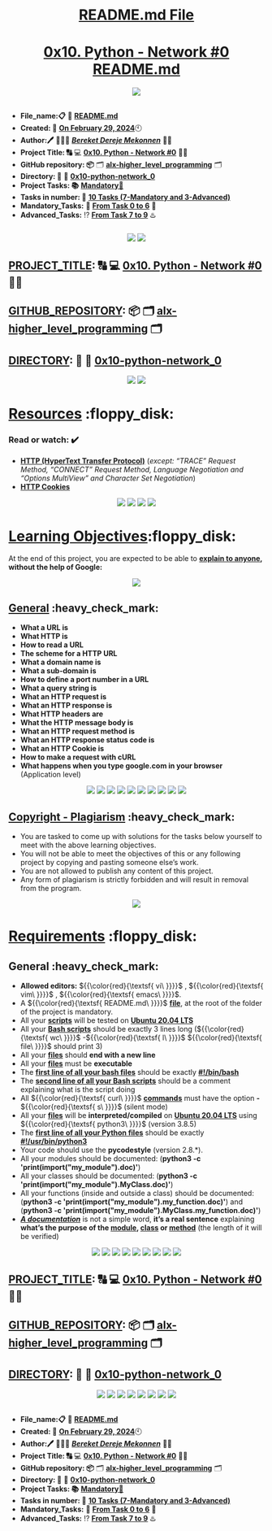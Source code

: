 <H1 align="center", height="1500"> <ins> README.md File </ins> </H1>
<H1 align="center"> <ins> 0x10. Python - Network #0 README.md</ins> </H1>

<p align="center">
  <img src="https://i.ibb.co/g3DRnGH/0x10-Python-Network-0-Alx-logo.png" />
</p>

##

* **File_name:📋** 📖 [**README.md**](https://github.com/BekaHabesha/alx-higher_level_programming/blob/master/0x10-python-network_0/README.md)
* **Created: 📅** <ins>**On February 29, 2024**</ins>🕙
* **Author:🖊️** 👨🏻‍💻 [***Bereket Dereje Mekonnen***](https://intranet.alxswe.com/users/BereketDerejeMekonnen) 🧑‍💻
* **Project Title: 🔠**  💻 [**0x10. Python - Network #0**](https://intranet.alxswe.com/projects/299) 📝🔡
* **GitHub repository: 📦** 🗂 [**alx-higher_level_programming**](https://github.com/BekaHabesha/alx-higher_level_programming) 🗂
* **Directory: 💼** 📂 [**0x10-python-network_0**](https://github.com/BekaHabesha/alx-higher_level_programming/tree/master/0x10-python-network_0)
* **Project Tasks: 📚** <ins>**Mandatory💯**</ins>
* **Tasks in number: 🔢** <ins>**10 Tasks (7-Mandatory and 3-Advanced)**</ins>
* **Mandatory_Tasks:** 💯 <ins>**From Task 0 to 6**</ins> 💯
* **Advanced_Tasks:** ⁉️ <ins>**From Task 7 to 9**</ins> ♨️

###   

<p align="center">
  <img src="https://www3.ntu.edu.sg/home/ehchua/programming/webprogramming/images/TheWeb.png" />
  <img src="https://www.agiratech.com/wp-content/uploads/2019/11/status-codes.png" />
</p>
                     
##

## <ins>**PROJECT_TITLE</ins>: 🔠**   💻 [**0x10. Python - Network #0**](https://intranet.alxswe.com/projects/299) 📝🔡

## <ins>**GITHUB_REPOSITORY</ins>: 📦**  🗂 [**alx-higher_level_programming**](https://github.com/BekaHabesha/alx-higher_level_programming) 🗂

## <ins>**DIRECTORY</ins>: 💼** 📂 [**0x10-python-network_0**](https://github.com/BekaHabesha/alx-higher_level_programming/tree/master/0x10-python-network_0)

<p align="center">
  <img src="https://substackcdn.com/image/fetch/f_auto,q_auto:good,fl_progressive:steep/https%3A%2F%2Fsubstack-post-media.s3.amazonaws.com%2Fpublic%2Fimages%2F7d0b5990-a178-4486-b3f7-e4fa926884c7_647x395.png" />
  <img src="https://fitsmallbusiness.com/wp-content/uploads/2023/02/Infographic_The_difference_between_a_domain_vs_website_subdomain_vs_subdirectory.svg" />
</p>

###

<h1> <ins>Resources</ins> :floppy_disk:</H1>

### **Read or watch:** :heavy_check_mark:
* [**HTTP (HyperText Transfer Protocol)**](https://intranet.alxswe.com/rltoken/rAon_EpQ6PGl8N0plySn4A) (*except: “TRACE” Request Method, “CONNECT” Request Method, Language Negotiation and “Options MultiView” and Character Set Negotiation*)
* [**HTTP Cookies**](https://intranet.alxswe.com/rltoken/MhVCl_0oviQldWPn5oX-NQ)

<p align="center">
  <img src="https://www3.ntu.edu.sg/home/ehchua/programming/webprogramming/images/HTTP.png" />
  <img src="https://www3.ntu.edu.sg/home/ehchua/programming/webprogramming/images/HTTP_Steps.png" />
  <img src="https://www3.ntu.edu.sg/home/ehchua/programming/webprogramming/images/HTTP_OverTCPIP.png" />
<img src="https://rootedinkent.us/content/images/2019/04/HTTP-Error-Codes.jpg" />
</p>

###

<H1><ins>Learning Objectives</ins>:floppy_disk:</H1>

At the end of this project, you are expected to be able to [**explain to anyone**](https://intranet.alxswe.com/rltoken/6HRdeOrrKTW2ih43ObB8tQ)**, without the help of Google:**

<p align="center">
  <img src="https://www.norberthires.blog/content/images/2022/01/the-feynman-technique.png" />
</p>

###

<H2> <ins>General</ins> :heavy_check_mark:</H2>

* **What a URL is**
* **What HTTP is**
* **How to read a URL**
* **The scheme for a HTTP URL**
* **What a domain name is**
* **What a sub-domain is**
* **How to define a port number in a URL**
* **What a query string is**
* **What an HTTP request is**
* **What an HTTP response is**
* **What HTTP headers are**
* **What the HTTP message body is**
* **What an HTTP request method is**
* **What an HTTP response status code is**
* **What an HTTP Cookie is**
* **How to make a request with cURL**
* **What happens when you type google.com in your browser** (Application level)

<p align="center">
  <img src="https://assets-global.website-files.com/64949e4863d96e26a1da8386/64f5f56c78d05cf501922f99_64a2ef9774661044d9755e98_URL%2520-%2520Glossary.png" />
  <img src="https://blog.hubspot.com/hs-fs/hubfs/parts-url_0.webp?width=650&height=396&name=parts-url_0.webp" />
  <img src="https://i.insider.com/601c27acee136f00183aa4f5?width=800&format=jpeg&auto=webp" />
  <img src="https://kinsta.com/wp-content/uploads/2021/01/url-protocol.png" />
  <img src="https://kinsta.com/wp-content/uploads/2021/02/url-domain.png" />
  <img src="https://www.hostinger.com/tutorials/wp-content/uploads/sites/2/2022/07/the-structure-of-a-url.webp" />
  <img src="https://st.adda247.com/https://adda247jobs-wp-assets-prod.adda247.com/jobs/wp-content/uploads/sites/2/2021/08/27175323/What-is-a-URL-SearchEngineStream.png" />
  <img src="https://media.geeksforgeeks.org/wp-content/uploads/20190913163433/url3.png" />
  <img src="https://developer.mozilla.org/en-US/docs/Learn/Common_questions/Web_mechanics/What_is_a_URL/mdn-url-all.png" />
  <img src="https://www.ionos.ca/digitalguide/fileadmin/DigitalGuide/Schaubilder/structure-of-an-inclusive-subdomain.png" />
</p>

##

<H2> <ins>Copyright - Plagiarism</ins> :heavy_check_mark:</H2>

* You are tasked to come up with solutions for the tasks below yourself to meet with the above learning objectives.
* You will not be able to meet the objectives of this or any following project by copying and pasting someone else’s work.
* You are not allowed to publish any content of this project.
* Any form of plagiarism is strictly forbidden and will result in removal from the program.

<p align="center">
  <img src="https://i.ibb.co/8csnv7s/Alx-do-hard-things.jpg" />
</p>

##

<H1><ins>Requirements</ins> :floppy_disk:</H1>

<H2>General :heavy_check_mark:</H2>

* **Allowed editors:** ${{\color{red}{\textsf{ vi\ \}}}}\$ , ${{\color{red}{\textsf{ vim\ \}}}}\$ , ${{\color{red}{\textsf{ emacs\ \}}}}\$.
* A ${{\color{red}{\textsf{ README.md\ \}}}}$ <ins>**file**</ins>, at the root of the folder of the project is mandatory.
* All your <ins>**scripts**</ins> will be tested on <ins>**Ubuntu 20.04 LTS**</ins>
* All your <ins>**Bash scripts**</ins> should be exactly 3 lines long (${{\color{red}{\textsf{ wc\ \}}}}\$ -${{\color{red}{\textsf{ l\ \}}}}\$ ${{\color{red}{\textsf{ file\ \}}}}\$ should print 3)
* All your <ins>**files**</ins> should **end with a new line**
* All your <ins>**files**</ins> must be **executable**
* The <ins>**first line of all your bash files</ins>** should be exactly [**#!/bin/bash**](./0-body_size.sh)
* The <ins>**second line of all your Bash scripts</ins>** should be a comment explaining what is the script doing
* All ${{\color{red}{\textsf{ curl\ \}}}}\$ <ins>**commands</ins>** must have the option **-** ${{\color{red}{\textsf{ s\ \}}}}\$ (silent mode)
* All your <ins>**files</ins>** will be **interpreted/compiled** on <ins>**Ubuntu 20.04 LTS**</ins> using ${{\color{red}{\textsf{ python3\ \}}}}\$ (version 3.8.5)
* The <ins>**first line of all your  Python files</ins>** should be exactly [**#!/usr/bin/python3**](./6-peak.py)
* Your code should use the **pycodestyle** (version 2.8.*). 
* All your modules should be documented: (**python3 -c 'print(__import__("my_module").__doc__)'**)
* All your classes should be documented: (**python3 -c 'print(__import__("my_module").MyClass.__doc__)'**)
* All your functions (inside and outside a class) should be documented: (**python3 -c 'print(__import__("my_module").my_function.__doc__)'**) and (**python3 -c 'print(__import__("my_module").MyClass.my_function.__doc__)'**)
* <ins>***A documentation***</ins> is not a simple word, **it’s a real sentence** explaining **what’s the purpose of the <ins>module</ins>, <ins>class</ins> or <ins>method</ins>** (the length of it will be verified)

<p align="center">
  <img src="https://media.dev.to/cdn-cgi/image/width=1080,height=1080,fit=cover,gravity=auto,format=auto/https%3A%2F%2Fdev-to-uploads.s3.amazonaws.com%2Fuploads%2Farticles%2F7usuxjwlzrk0dvcaaz8i.png" />
  <img src="https://www.ionos.co.uk/digitalguide/fileadmin/DigitalGuide/Schaubilder/structure-of-an-inclusive-subdomain.png" />
  <img src="https://strategylab.ca/wp-content/uploads/2023/06/Parts-of-a-URL.jpg" />
  <img src="https://cdn.educba.com/academy/wp-content/uploads/2019/09/Types-of-Domain.png" />
  <img src="https://kripesh.b-cdn.net/wp-content/uploads/2020/10/generic-tlds-1024x1024.png" />
  <img src="https://www.icdsoft.com/blog/wp-content/uploads/2021/01/gtlds.png" />
  <img src="https://static.wixstatic.com/media/5af200_4b6ff6e748ff4f889a5320655103f4e4~mv2.png/v1/fill/w_924,h_528,al_c,q_90,enc_auto/5af200_4b6ff6e748ff4f889a5320655103f4e4~mv2.png" />
  <img src="https://www.oncrawl.com/wp-content/uploads/2021/04/subdomain.png" />
  <img src="https://fitsmallbusiness.com/wp-content/uploads/2023/02/Infographic_The_difference_between_a_domain_vs_website_subdomain_vs_subdirectory.svg" />
</p>

##

## <ins>**PROJECT_TITLE</ins>: 🔠**   💻 [**0x10. Python - Network #0**](https://intranet.alxswe.com/projects/299) 📝🔡

## <ins>**GITHUB_REPOSITORY</ins>: 📦**  🗂 [**alx-higher_level_programming**](https://github.com/BekaHabesha/alx-higher_level_programming) 🗂

## <ins>**DIRECTORY</ins>: 💼** 📂 [**0x10-python-network_0**](https://github.com/BekaHabesha/alx-higher_level_programming/tree/master/0x10-python-network_0)

<p align="center">
  <img src="https://rootedinkent.us/content/images/2019/04/HTTP-Error-Codes.jpg" />
  <img src="https://i0.wp.com/secure.wphackedhelp.com/blog/wp-content/uploads/2022/08/http-status-codes.png?w=556&ssl=1" />
  <img src="https://i0.wp.com/secure.wphackedhelp.com/blog/wp-content/uploads/2022/08/http-status-code-400.png?w=549&ssl=1" />
  <img src="https://i0.wp.com/secure.wphackedhelp.com/blog/wp-content/uploads/2022/08/http-status-code-500.png?resize=558%2C546&ssl=1" />
  <img src="https://sandbox.apachebooster.com/abdev/blog/wp-content/uploads/2018/06/http-server-errors-5xx.jpg" />
  <img src="https://forum.hestiacp.com/uploads/default/original/2X/9/9aae76309a614c85f880512d8fe7df158fec52cc.png" />
  <img src="https://globalcool.org/wp-content/uploads/2019/01/general-http-error-codes.png" />
  <img src="https://files.readme.io/02ff8d1-Error_Codes.png" />
</p>

##

* **File_name:📋** 📖 [**README.md**](https://github.com/BekaHabesha/alx-higher_level_programming/blob/master/0x10-python-network_0/README.md)
* **Created: 📅** <ins>**On February 29, 2024**</ins>🕙
* **Author:🖊️** 👨🏻‍💻 [***Bereket Dereje Mekonnen***](https://intranet.alxswe.com/users/BereketDerejeMekonnen) 🧑‍💻
* **Project Title: 🔠**  💻 [**0x10. Python - Network #0**](https://intranet.alxswe.com/projects/299) 📝🔡
* **GitHub repository: 📦** 🗂 [**alx-higher_level_programming**](https://github.com/BekaHabesha/alx-higher_level_programming) 🗂
* **Directory: 💼** 📂 [**0x10-python-network_0**](https://github.com/BekaHabesha/alx-higher_level_programming/tree/master/0x10-python-network_0)
* **Project Tasks: 📚** <ins>**Mandatory💯**</ins>
* **Tasks in number: 🔢** <ins>**10 Tasks (7-Mandatory and 3-Advanced)**</ins>
* **Mandatory_Tasks:** 💯 <ins>**From Task 0 to 6**</ins> 💯
* **Advanced_Tasks:** ⁉️ <ins>**From Task 7 to 9**</ins> ♨️

##
